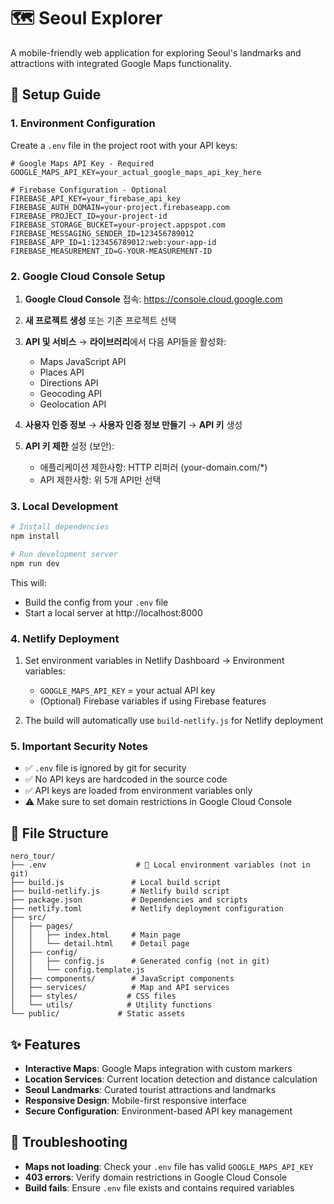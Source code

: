 # 🗺️ Seoul Explorer

A mobile-friendly web application for exploring Seoul's landmarks and attractions with integrated Google Maps functionality.

## 🚀 Setup Guide

### 1. Environment Configuration

Create a `.env` file in the project root with your API keys:

```env
# Google Maps API Key - Required
GOOGLE_MAPS_API_KEY=your_actual_google_maps_api_key_here

# Firebase Configuration - Optional
FIREBASE_API_KEY=your_firebase_api_key
FIREBASE_AUTH_DOMAIN=your-project.firebaseapp.com
FIREBASE_PROJECT_ID=your-project-id
FIREBASE_STORAGE_BUCKET=your-project.appspot.com
FIREBASE_MESSAGING_SENDER_ID=123456789012
FIREBASE_APP_ID=1:123456789012:web:your-app-id
FIREBASE_MEASUREMENT_ID=G-YOUR-MEASUREMENT-ID
```

### 2. Google Cloud Console Setup

1. **Google Cloud Console** 접속: https://console.cloud.google.com
2. **새 프로젝트 생성** 또는 기존 프로젝트 선택
3. **API 및 서비스** → **라이브러리**에서 다음 API들을 활성화:
   - Maps JavaScript API
   - Places API  
   - Directions API
   - Geocoding API
   - Geolocation API

4. **사용자 인증 정보** → **사용자 인증 정보 만들기** → **API 키** 생성

5. **API 키 제한** 설정 (보안):
   - 애플리케이션 제한사항: HTTP 리퍼러 (your-domain.com/*)
   - API 제한사항: 위 5개 API만 선택

### 3. Local Development

```bash
# Install dependencies
npm install

# Run development server
npm run dev
```

This will:
- Build the config from your `.env` file
- Start a local server at http://localhost:8000

### 4. Netlify Deployment

1. Set environment variables in Netlify Dashboard → Environment variables:
   - `GOOGLE_MAPS_API_KEY` = your actual API key
   - (Optional) Firebase variables if using Firebase features

2. The build will automatically use `build-netlify.js` for Netlify deployment

### 5. Important Security Notes

- ✅ `.env` file is ignored by git for security
- ✅ No API keys are hardcoded in the source code
- ✅ API keys are loaded from environment variables only
- ⚠️ Make sure to set domain restrictions in Google Cloud Console

## 📁 File Structure

```
nero_tour/
├── .env                    # 🔑 Local environment variables (not in git)
├── build.js               # Local build script
├── build-netlify.js       # Netlify build script
├── package.json           # Dependencies and scripts
├── netlify.toml           # Netlify deployment configuration
├── src/
│   ├── pages/
│   │   ├── index.html     # Main page
│   │   └── detail.html    # Detail page
│   ├── config/
│   │   ├── config.js      # Generated config (not in git)
│   │   └── config.template.js
│   ├── components/        # JavaScript components
│   ├── services/          # Map and API services
│   ├── styles/           # CSS files
│   └── utils/            # Utility functions
└── public/             # Static assets
```

## ✨ Features

- **Interactive Maps**: Google Maps integration with custom markers
- **Location Services**: Current location detection and distance calculation  
- **Seoul Landmarks**: Curated tourist attractions and landmarks
- **Responsive Design**: Mobile-first responsive interface
- **Secure Configuration**: Environment-based API key management

## 🔧 Troubleshooting

- **Maps not loading**: Check your `.env` file has valid `GOOGLE_MAPS_API_KEY`
- **403 errors**: Verify domain restrictions in Google Cloud Console
- **Build fails**: Ensure `.env` file exists and contains required variables